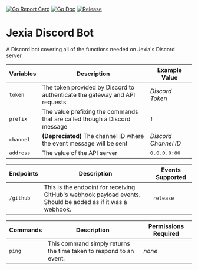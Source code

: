[![Go Report Card](https://goreportcard.com/badge/github.com/jexia/discord-bot?style=flat-square)](https://goreportcard.com/report/github.com/jexia/discord-bot)
[![Go Doc](https://img.shields.io/badge/godoc-reference-blue.svg?style=flat-square)](https://pkg.go.dev/github.com/jexia/discord-bot)
[![Release](https://img.shields.io/github/release/jexia/discord-bot.svg?style=flat-square)](https://github.com/jexia/discord-bot/releases/latest)

# Jexia Discord Bot

A Discord bot covering all of the functions needed on Jexia's Discord server.

| Variables | Description                                                                | Example Value        |
| --------- | -------------------------------------------------------------------------- | -------------------- |
| `token`   | The token provided by Discord to authenticate the gateway and API requests | _Discord Token_      |
| `prefix`  | The value prefixing the commands that are called though a Discord message  | `!`                  |
| `channel` | **(Depreciated)** The channel ID where the event message will be sent      | _Discord Channel ID_ |
| `address` | The value of the API server                                                | `0.0.0.0:80`         |

| Endpoints | Description                                                                                                 | Events Supported |
| --------- | ----------------------------------------------------------------------------------------------------------- | ---------------- |
| `/github` | This is the endpoint for receiving GitHub's webhook payload events. Should be added as if it was a webhook. | `release`        |

| Commands | Description                                                        | Permissions Required |
| -------- | ------------------------------------------------------------------ | -------------------- |
| `ping`   | This command simply returns the time taken to respond to an event. | _none_               |
